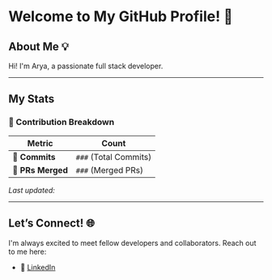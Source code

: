 # Welcome to My GitHub Profile! 👋

## About Me 💡

Hi! I'm Arya, a passionate full stack developer.  

---

## My Stats

### 🔢 Contribution Breakdown

| **Metric**      | **Count**           |
|------------------|---------------------|
| 🌟 **Commits**   | `###` (Total Commits) |
| 🔗 **PRs Merged**       | `###` (Merged PRs)    |

_Last updated: <!-- Add dynamic date here -->_

---

## Let’s Connect! 🌐

I'm always excited to meet fellow developers and collaborators. Reach out to me here:

- 💼 [LinkedIn](https://www.linkedin.com/in/arya-khochare-985027241/)  

